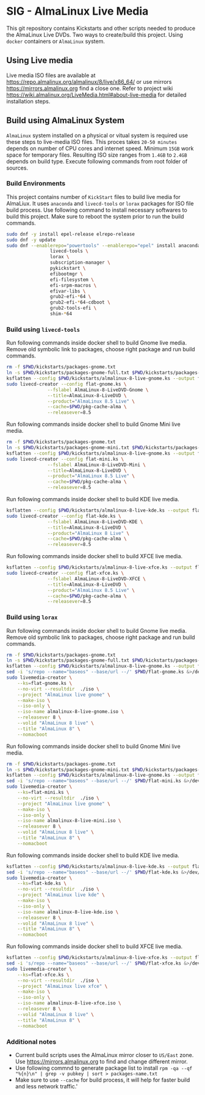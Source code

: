 # SIG - AlmaLinux Live Media

This git repository contains Kickstarts and other scripts needed to produce the AlmaLinux Live DVDs. Two ways to create/build this project. Using `docker` containers or `AlmaLinux` system.

## Using Live media

Live media ISO files are available at https://repo.almalinux.org/almalinux/8/live/x86_64/ or use mirrors https://mirrors.almalinux.org find a close one. Refer to project wiki https://wiki.almalinux.org/LiveMedia.html#about-live-media for detailed installation steps.

## Build using AlmaLinux System

`AlmaLinux` system installed on a physical or vitual system is required use these steps to live-media ISO files. This proces takes `20-50 minutes` depends on number of CPU cores and internet speed. Minimum `15GB` work space for temporary files. Resulting ISO size ranges from `1.4GB` to `2.4GB` depends on build type. Execute following commands from root folder of sources.


### Build Environments

This project contains number of `KickStart` files to build live media for AlmaLiux. It uses `anaconda` and `livecd-tools` or `lorax` packages for ISO file build process. Use following command to install necessary softwares to build this project. Make sure to reboot the system prior to run the build commands.

```sh
sudo dnf -y install epel-release elrepo-release
sudo dnf -y update
sudo dnf --enablerepo="powertools" --enablerepo="epel" install anaconda-tui \
                livecd-tools \
                lorax \
                subscription-manager \
                pykickstart \
                efibootmgr \
                efi-filesystem \
                efi-srpm-macros \
                efivar-libs \
                grub2-efi-*64 \
                grub2-efi-*64-cdboot \
                grub2-tools-efi \
                shim-*64
```

### Build using `livecd-tools`

Run following commands inside docker shell to build Gnome live media. Remove old symbolic link to packages, choose right package and run build commands.

```sh
rm -f $PWD/kickstarts/packages-gnome.txt
ln -s $PWD/kickstarts/packages-gnome-full.txt $PWD/kickstarts/packages-gnome.txt 
ksflatten --config $PWD/kickstarts/almalinux-8-live-gnome.ks --output flat-gnome.ks
sudo livecd-creator --config flat-gnome.ks \
               --fslabel AlmaLinux-8-LiveDVD-Gnome \
               --title=AlmaLinux-8-LiveDVD \
               --product="AlmaLinux 8.5 Live" \
               --cache=$PWD/pkg-cache-alma \
               --releasever=8.5
```

Run following commands inside docker shell to build Gnome Mini live media.

```sh
rm -f $PWD/kickstarts/packages-gnome.txt
ln -s $PWD/kickstarts/packages-gnome-mini.txt $PWD/kickstarts/packages-gnome.txt 
ksflatten --config $PWD/kickstarts/almalinux-8-live-gnome.ks --output flat-mini.ks
sudo livecd-creator --config flat-mini.ks \
               --fslabel AlmaLinux-8-LiveDVD-Mini \
               --title=AlmaLinux-8-LiveDVD \
               --product="AlmaLinux 8.5 Live" \
               --cache=$PWD/pkg-cache-alma \
               --releasever=8.5
```

Run following commands inside docker shell to build KDE live media.

```sh
ksflatten --config $PWD/kickstarts/almalinux-8-live-kde.ks --output flat-kde.ks
sudo livecd-creator --config flat-kde.ks \
               --fslabel AlmaLinux-8-LiveDVD-KDE \
               --title=AlmaLinux-8-LiveDVD \
               --product="AlmaLinux 8 Live" \
               --cache=$PWD/pkg-cache-alma \
               --releasever=8.5
```

Run following commands inside docker shell to build XFCE live media.

```sh
ksflatten --config $PWD/kickstarts/almalinux-8-live-xfce.ks --output flat-xfce.ks
sudo livecd-creator --config flat-xfce.ks \
               --fslabel AlmaLinux-8-LiveDVD-XFCE \
               --title=AlmaLinux-8-LiveDVD \
               --product="AlmaLinux 8.5 Live" \
               --cache=$PWD/pkg-cache-alma \
               --releasever=8.5
```


### Build using `lorax`

Run following commands inside docker shell to build Gnome live media. Remove old symbolic link to packages, choose right package and run build commands.

```sh
rm -f $PWD/kickstarts/packages-gnome.txt
ln -s $PWD/kickstarts/packages-gnome-full.txt $PWD/kickstarts/packages-gnome.txt 
ksflatten --config $PWD/kickstarts/almalinux-8-live-gnome.ks --output flat-gnome.ks
sed -i 's/repo --name="baseos" --base/url --/' $PWD/flat-gnome.ks &>/dev/null
sudo livemedia-creator \
    --ks=flat-gnome.ks \
    --no-virt --resultdir  ./iso \
    --project "AlmaLinux live gnome" \
    --make-iso \
    --iso-only \
    --iso-name almalinux-8-live-gnome.iso \
    --releasever 8 \
    --volid "AlmaLinux 8 live" \
    --title "AlmaLinux 8" \
    --nomacboot 
```

Run following commands inside docker shell to build Gnome Mini live media.

```sh
rm -f $PWD/kickstarts/packages-gnome.txt
ln -s $PWD/kickstarts/packages-gnome-mini.txt $PWD/kickstarts/packages-gnome.txt 
ksflatten --config $PWD/kickstarts/almalinux-8-live-gnome.ks --output flat-mini.ks
sed -i 's/repo --name="baseos" --base/url --/' $PWD/flat-mini.ks &>/dev/null
sudo livemedia-creator \
    --ks=flat-mini.ks \
    --no-virt --resultdir  ./iso \
    --project "AlmaLinux live gnome" \
    --make-iso \
    --iso-only \
    --iso-name almalinux-8-live-mini.iso \
    --releasever 8 \
    --volid "AlmaLinux 8 live" \
    --title "AlmaLinux 8" \
    --nomacboot 
```

Run following commands inside docker shell to build KDE live media.

```sh
ksflatten --config $PWD/kickstarts/almalinux-8-live-kde.ks --output flat-kde.ks
sed -i 's/repo --name="baseos" --base/url --/' $PWD/flat-kde.ks &>/dev/null
sudo livemedia-creator \
    --ks=flat-kde.ks \
    --no-virt --resultdir  ./iso \
    --project "AlmaLinux live kde" \
    --make-iso \
    --iso-only \
    --iso-name almalinux-8-live-kde.iso \
    --releasever 8 \
    --volid "AlmaLinux 8 live" \
    --title "AlmaLinux 8" \
    --nomacboot 

```

Run following commands inside docker shell to build XFCE live media.

```sh
ksflatten --config $PWD/kickstarts/almalinux-8-live-xfce.ks --output flat-xfce.ks
sed -i 's/repo --name="baseos" --base/url --/' $PWD/flat-xfce.ks &>/dev/null
sudo livemedia-creator \
    --ks=flat-xfce.ks \
    --no-virt --resultdir  ./iso \
    --project "AlmaLinux live xfce" \
    --make-iso \
    --iso-only \
    --iso-name almalinux-8-live-xfce.iso \
    --releasever 8 \
    --volid "AlmaLinux 8 live" \
    --title "AlmaLinux 8" \
    --nomacboot 

```

### Additional notes

* Current build scripts uses the AlmaLinux mirror closer to `US/East` zone. Use https://mirrors.almalinux.org to find and change different mirror.
* Use following commnd to generate package list to install `rpm -qa --qf "%{n}\n" | grep -v pubkey | sort > packages-name.txt`
* Make sure to use `--cache` for build process, it will help for faster build and less network traffic.'
